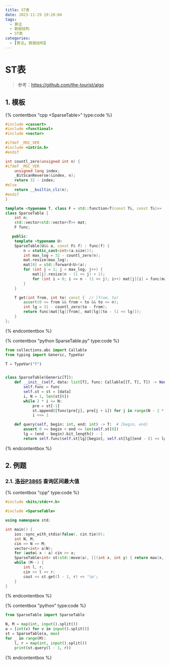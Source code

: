 ```yaml
---
title: ST表
date: 2023-11-29 19:20:04
tags:
  - 算法
  - 数据结构
  - ST表
categories:
  - [算法, 数据结构]
---
```


# ST表

> 参考：<https://github.com/the-tourist/algo>

## 1. 模板

{% contentbox "cpp &lt;SparseTable&gt;" type:code %}

```cpp
#include <cassert>
#include <functional>
#include <vector>

#ifdef _MSC_VER
#include <intrin.h>
#endif

int countl_zero(unsigned int n) {
#ifdef _MSC_VER
    unsigned long index;
    _BitScanReverse(&index, n);
    return 31 - index;
#else
    return __builtin_clz(n);
#endif
}

template <typename T, class F = std::function<T(const T&, const T&)>>
class SparseTable {
    int n;
    std::vector<std::vector<T>> mat;
    F func;

   public:
    template <typename U>
    SparseTable(U&& a, const F& f) : func(f) {
        n = static_cast<int>(a.size());
        int max_log = 32 - countl_zero(n);
        mat.resize(max_log);
        mat[0] = std::forward<U>(a);
        for (int j = 1; j < max_log; j++) {
            mat[j].resize(n - (1 << j) + 1);
            for (int i = 0; i <= n - (1 << j); i++) mat[j][i] = func(mat[j - 1][i], mat[j - 1][i + (1 << (j - 1))]);
        }
    }

    T get(int from, int to) const {  // [from, to)
        assert(0 <= from && from < to && to <= n);
        int lg = 31 - countl_zero(to - from);
        return func(mat[lg][from], mat[lg][to - (1 << lg)]);
    }
};
```

{% endcontentbox %}

{% contentbox "python SparseTable.py" type:code %}

```python
from collections.abc import Callable
from typing import Generic, TypeVar

T = TypeVar("T")


class SparseTable(Generic[T]):
    def __init__(self, data: list[T], func: Callable[[T, T], T]) -> None:
        self.func = func
        self.st = st = [data]
        i, N = 1, len(st[0])
        while 2 * i <= N:
            pre = st[-1]
            st.append([func(pre[j], pre[j + i]) for j in range(N - 2 * i + 1)])
            i <<= 1

    def query(self, begin: int, end: int) -> T:  # [begin, end)
        assert 0 <= begin < end <= len(self.st[0])
        lg = (end - begin).bit_length() - 1
        return self.func(self.st[lg][begin], self.st[lg][end - (1 << lg)])
```

{% endcontentbox %}

## 2. 例题

### 2.1. [洛谷P3865](https://www.luogu.com.cn/problem/P3865) 查询区间最大值

{% contentbox "cpp" type:code %}

```cpp
#include <bits/stdc++.h>

#include <SparseTable>

using namespace std;

int main() {
    ios::sync_with_stdio(false), cin.tie(0);
    int N, M;
    cin >> N >> M;
    vector<int> a(N);
    for (auto& x : a) cin >> x;
    SparseTable<int> st(std::move(a), [](int x, int y) { return max(x, y); });
    while (M--) {
        int l, r;
        cin >> l >> r;
        cout << st.get(l - 1, r) << '\n';
    }
}
```

{% endcontentbox %}

{% contentbox "python" type:code %}

```python
from SparseTable import SparseTable

N, M = map(int, input().split())
a = [int(v) for v in input().split()]
st = SparseTable(a, max)
for _ in range(M):
    l, r = map(int, input().split())
    print(st.query(l - 1, r))
```

{% endcontentbox %}
